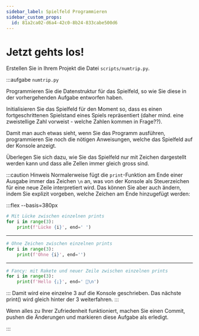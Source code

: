 ```yaml
---
sidebar_label: Spielfeld Programmieren
sidebar_custom_props:
  id: 81a2ca02-d6a4-42c0-8b24-833cabe500d6
---
```


# Jetzt gehts los!

Erstellen Sie in Ihrem Projekt die Datei `scripts/numtrip.py`.

:::aufgabe `numtrip.py`
<Answer type="state" webKey="b160c683-c0de-405c-a847-cb3f3ab1aaf2" />

Programmieren Sie die Datenstruktur für das Spielfeld, so wie Sie diese in der vorhergehenden Aufgabe entworfen haben.

Initialisieren Sie das Spielfeld für den Moment so, dass es einen fortgeschrittenen Spielstand eines Spiels repräsentiert (daher mind. eine zweistellige Zahl vorweist - welche Zahlen kommen in Frage??).

Damit man auch etwas sieht, wenn Sie das Programm ausführen, programmieren Sie noch die nötigen Anweisungen, welche das Spielfeld auf der Konsole anzeigt.

Überlegen Sie sich dazu, wie Sie das Spielfeld nur mit Zeichen dargestellt werden kann und dass alle Zellen immer gleich gross sind.

:::caution Hinweis
Normalerweise fügt die `print`-Funktion am Ende einer Ausgabe immer das Zeichen `\n` an, was von der Konsole als Steuerzeichen für eine neue Zeile interpretiert wird. Das können Sie aber auch ändern, indem Sie explizit vorgeben, welche Zeichen am Ende hinzugefügt werden:

:::flex --basis=380px
```py live_py slim
# Mit Lücke zwischen einzelnen prints
for i in range(3):
    print(f'Lücke {i}', end=' ')
```
***
```py live_py slim
# Ohne Zeichen zwischen einzelnen prints
for i in range(3):
    print(f'Ohne {i}', end='')
```
***
```py live_py slim
# Fancy: mit Rakete und neuer Zeile zwischen einzelnen prints
for i in range(3):
    print(f'Hello {¡}', end=' 🚀\n')
```
:::
Damit wird eine einzelne 3 auf die Konsole geschrieben. Das nächste print() wird gleich hinter der 3 weiterfahren.
:::

Wenn alles zu Ihrer Zufriedenheit funktioniert, machen Sie einen Commit, pushen die Änderungen und markieren diese Aufgabe als erledigt.

:::
